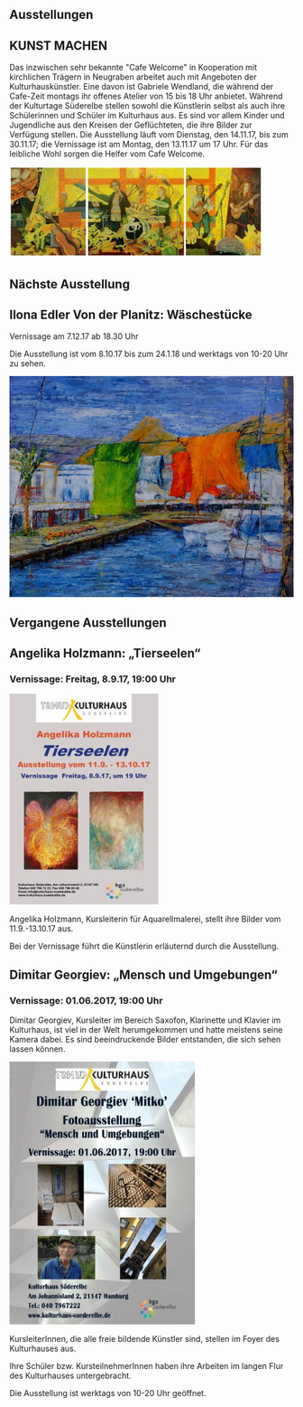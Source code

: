 



## Ausstellungen 

## KUNST MACHEN
 
Das inzwischen sehr bekannte "Cafe Welcome" in Kooperation mit kirchlichen Trägern in Neugraben arbeitet auch mit Angeboten der Kulturhauskünstler. 
Eine davon ist Gabriele Wendland, die während der Cafe-Zeit montags ihr offenes Atelier von 15 bis 18 Uhr anbietet. 
Während der Kulturtage Süderelbe stellen sowohl die Künstlerin selbst als auch ihre Schülerinnen und Schüler im Kulturhaus aus. 
Es sind vor allem Kinder und Jugendliche aus den Kreisen der Geflüchteten, die ihre Bilder zur Verfügung stellen. 
Die Ausstellung läuft vom Dienstag, den 14.11.17, bis zum 30.11.17; die Vernissage ist am Montag, den 13.11.17 um 17 Uhr.
Für das leibliche Wohl sorgen die Helfer vom Cafe Welcome.

![](/img/betsy_miller_band.jpg)

## Nächste Ausstellung

## Ilona Edler Von der Planitz: Wäschestücke

Vernissage am 7.12.17 ab 18.30 Uhr

Die Ausstellung ist vom 8.10.17 bis zum 24.1.18 und werktags von 10-20 Uhr zu sehen.

![](/img/Harmonie.jpg)
 
## Vergangene Ausstellungen

## Angelika Holzmann: „Tierseelen“

### Vernissage: Freitag, 8.9.17, 19:00 Uhr

![](/img/angelika_tierseelen.jpg)

Angelika Holzmann, Kursleiterin für Aquarellmalerei, stellt ihre Bilder vom 11.9.-13.10.17 aus.

Bei der Vernissage führt die Künstlerin erläuternd durch die Ausstellung.

## Dimitar Georgiev: „Mensch und Umgebungen“

### Vernissage: 01.06.2017, 19:00 Uhr

Dimitar Georgiev, Kursleiter im Bereich Saxofon, Klarinette und Klavier im Kulturhaus, ist viel in der Welt herumgekommen und hatte meistens seine Kamera dabei. Es sind beeindruckende Bilder entstanden, die sich sehen lassen können.

![](/img/wsb_329x421_Dimitar+Georgiev+-+Fotoausstellung++-+Flyer+$28Version+3.0$29+$28Britannic+Bold$29+$282017.05.17$29.jpg)

KursleiterInnen, die alle freie bildende Künstler sind, stellen im Foyer
des Kulturhauses aus.

Ihre Schüler bzw. KursteilnehmerInnen haben ihre Arbeiten im langen Flur
des Kulturhauses untergebracht.

Die Ausstellung ist werktags von 10-20 Uhr geöffnet.

